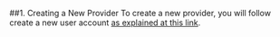 ##1. Creating a New Provider
To create a new provider, you will follow create a new user account [as explained at this link](create_a_new_user_account.md).